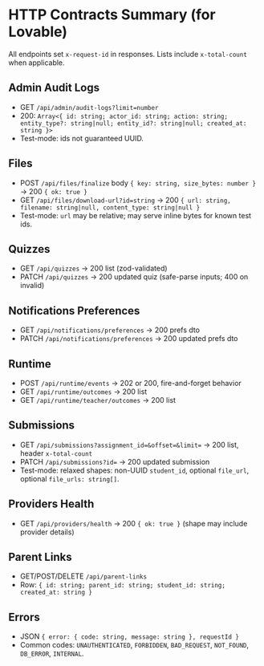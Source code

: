 # HTTP Contracts Summary (for Lovable)

All endpoints set `x-request-id` in responses. Lists include `x-total-count` when applicable.

## Admin Audit Logs
- GET `/api/admin/audit-logs?limit=number`
- 200: `Array<{ id: string; actor_id: string; action: string; entity_type?: string|null; entity_id?: string|null; created_at: string }>`
- Test-mode: ids not guaranteed UUID.

## Files
- POST `/api/files/finalize` body `{ key: string, size_bytes: number }` → 200 `{ ok: true }`
- GET `/api/files/download-url?id=string` → 200 `{ url: string, filename: string|null, content_type: string|null }`
- Test-mode: `url` may be relative; may serve inline bytes for known test ids.

## Quizzes
- GET `/api/quizzes` → 200 list (zod-validated)
- PATCH `/api/quizzes` → 200 updated quiz (safe-parse inputs; 400 on invalid)

## Notifications Preferences
- GET `/api/notifications/preferences` → 200 prefs dto
- PATCH `/api/notifications/preferences` → 200 updated prefs dto

## Runtime
- POST `/api/runtime/events` → 202 or 200, fire-and-forget behavior
- GET `/api/runtime/outcomes` → 200 list
- GET `/api/runtime/teacher/outcomes` → 200 list

## Submissions
- GET `/api/submissions?assignment_id=&offset=&limit=` → 200 list, header `x-total-count`
- PATCH `/api/submissions?id=` → 200 updated submission
- Test-mode: relaxed shapes: non-UUID `student_id`, optional `file_url`, optional `file_urls: string[]`.

## Providers Health
- GET `/api/providers/health` → 200 `{ ok: true }` (shape may include provider details)

## Parent Links
- GET/POST/DELETE `/api/parent-links`
- Row: `{ id: string; parent_id: string; student_id: string; created_at: string }`

## Errors
- JSON `{ error: { code: string, message: string }, requestId }`
- Common codes: `UNAUTHENTICATED`, `FORBIDDEN`, `BAD_REQUEST`, `NOT_FOUND`, `DB_ERROR`, `INTERNAL`.


